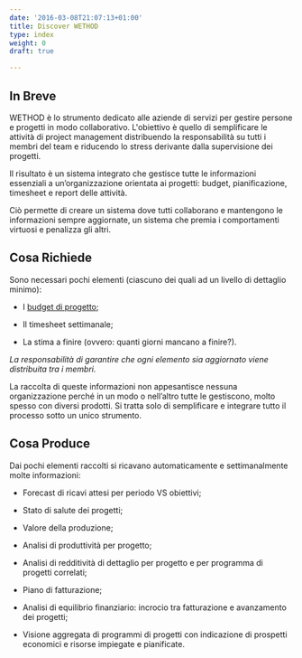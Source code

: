 ```yaml
---
date: '2016-03-08T21:07:13+01:00'
title: Discover WETHOD
type: index
weight: 0
draft: true

---
```



## In Breve

WETHOD è lo strumento dedicato alle aziende di servizi per gestire persone e progetti in modo collaborativo.
L'obiettivo è quello di semplificare le attività di project management distribuendo la responsabilità su tutti i membri del team e riducendo lo stress derivante dalla supervisione dei progetti.

Il risultato è un sistema integrato che gestisce tutte le informazioni essenziali a un’organizzazione orientata ai progetti: budget, pianificazione, timesheet e report delle attività.

Ciò permette di creare un sistema dove tutti collaborano e mantengono le informazioni sempre aggiornate, un sistema che premia i comportamenti virtuosi e penalizza gli altri.

## Cosa Richiede

Sono necessari pochi elementi (ciascuno dei quali ad un livello di dettaglio minimo):

* I [budget di progetto](guide/budget-it);

* Il timesheet settimanale;

* La stima a finire (ovvero: quanti giorni mancano a finire?).

*La responsabilità di garantire che ogni elemento sia aggiornato viene distribuita tra i membri.*

La raccolta di queste informazioni non appesantisce nessuna organizzazione perché in un modo o nell’altro tutte le gestiscono, molto spesso con diversi prodotti. Si tratta solo di semplificare e integrare tutto il processo sotto un unico strumento.

## Cosa Produce

Dai pochi elementi raccolti si ricavano automaticamente e settimanalmente molte informazioni:

* Forecast di ricavi attesi per periodo VS obiettivi;

* Stato di salute dei progetti;

* Valore della produzione;

* Analisi di produttività per progetto;

* Analisi di redditività di dettaglio per progetto e per programma di progetti correlati;

* Piano di fatturazione;

* Analisi di equilibrio finanziario: incrocio tra fatturazione e avanzamento dei progetti;

* Visione aggregata di programmi di progetti con indicazione di prospetti economici e risorse impiegate e pianificate.